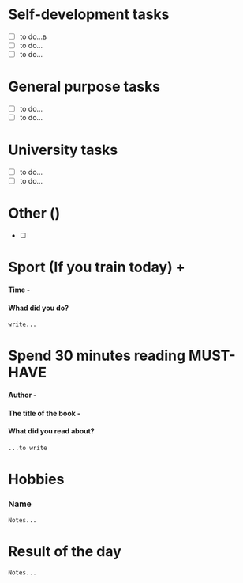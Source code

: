 # Self-development tasks
- [ ] to do...в
- [ ] to do...
- [ ] to do...
# General purpose tasks
- [ ] to do...
- [ ] to do...
# University tasks
- [ ] to do...
- [ ] to do...

# Other ()
- [ ] 
# Sport (If you train today) +
#### Time - 
#### Whad did you do?
	write...
# Spend 30 minutes reading MUST-HAVE 
#### Author - 
#### The title of the book - 
#### What did you read about? 
	...to write 
# Hobbies
### Name
	Notes...
# Result of the day
	Notes...